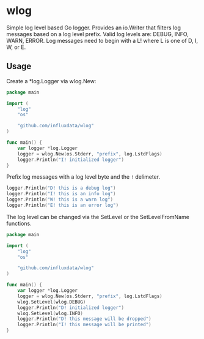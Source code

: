 # wlog
Simple log level based Go logger.
Provides an io.Writer that filters log messages based on a log level prefix.
Valid log levels are: DEBUG, INFO, WARN, ERROR.
Log messages need to begin with a L! where L is one of D, I, W, or E.


## Usage

Create a *log.Logger via wlog.New:

```go
package main

import (
    "log"
    "os"

    "github.com/influxdata/wlog"
)

func main() {
    var logger *log.Logger
    logger = wlog.New(os.Stderr, "prefix", log.LstdFlags)
    logger.Println("I! initialized logger")
}
```

Prefix log messages with a log level byte and the `!` delimeter.

```go
logger.Println("D! this is a debug log")
logger.Println("I! this is an info log")
logger.Println("W! this is a warn log")
logger.Println("E! this is an error log")
```


The log level can be changed via the SetLevel or the SetLevelFromName functions.


```go
package main

import (
    "log"
    "os"

    "github.com/influxdata/wlog"
)

func main() {
    var logger *log.Logger
    logger = wlog.New(os.Stderr, "prefix", log.LstdFlags)
    wlog.SetLevel(wlog.DEBUG)
    logger.Println("D! initialized logger")
    wlog.SetLevel(wlog.INFO)
    logger.Println("D! this message will be dropped")
    logger.Println("I! this message will be printed")
}
```

